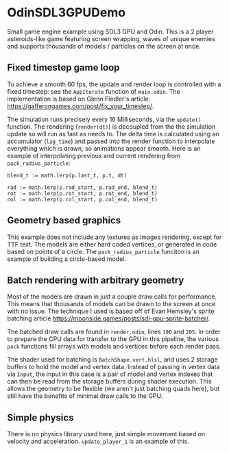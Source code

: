 # OdinSDL3GPUDemo
Small game engine example using SDL3 GPU and Odin. This is a 2 player asteroids-like game featuring screen wrapping, waves of unique enemies and supports thousands of models / particles on the screen at once.

## Fixed timestep game loop
To achieve a smooth 60 fps, the update and render loop is controlled with a fixed timestep: see the `AppIterate` function of `main.odin`. The implementation is based on Glenn Fiedler's article: https://gafferongames.com/post/fix_your_timestep/. 

The simulation runs precisely every 16 Milliseconds, via the `update()` function. The rendering (`render(dt)`) is decoupled from the the simulation update so will run as fast as needs to. The delta time is calculated using an accumulator (`lag_time`) and passed into the render function to interpolate everything which is drawn, so animations appear smooth. Here is an example of interpolating previous and current rendering from `pack_radius_particle`:

```
blend_t := math.lerp(p.last_t, p.t, dt)

rad := math.lerp(p.rad_start, p.rad_end, blend_t)
rot := math.lerp(p.rot_start, p.rot_end, blend_t)
col := math.lerp(p.col_start, p.col_end, blend_t)
```

## Geometry based graphics
This example does not include any textures as images rendering, except for TTF text. The models are either hard coded vertices, or generated in code based on points of a circle. The `pack_radius_particle` funciton is an example of building a circle-based model.   

## Batch rendering with arbitrary geometry
Most of the models are drawn in just a couple draw calls for performance. This means that thousands of models can be drawn to the screen at once with no issue. The technique I used is based off of Evan Hemsley's sprite batching article https://moonside.games/posts/sdl-gpu-sprite-batcher/.

The batched draw calls are found in `render.odin`, lines `190` and `205`. In order to prepare the CPU data for transfer to the GPU in this pipeline, the various `pack` functions fill arrays with models and vertices before each render pass.

The shader used for batching is `BatchShape.vert.hlsl`, and uses 2 storage buffers to hold the model and vertex data. Instead of passing in vertex data via `Input`, the input in this case is a pair of model and vertex indexes that can then be read from the storage buffers during shader execution. This allows the geometry to be flexible (we aren't just batching quads here), but still have the benefits of minimal draw calls to the GPU.

## Simple physics
There is no physics library used here, just simple movement based on velocity and acceleration. `update_player_1` is an example of this.

